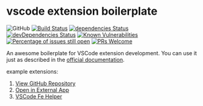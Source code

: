 # vscode extension boilerplate

![GitHub](https://img.shields.io/github/license/tjx666/vscode-extension-boilerplate) [![Build Status](https://travis-ci.org/tjx666/vscode-extension-boilerplate.svg?branch=master)](https://travis-ci.org/tjx666/vscode-extension-boilerplate) [![dependencies Status](https://david-dm.org/tjx666/vscode-extension-boilerplate/status.svg)](https://david-dm.org/tjx666/vscode-extension-boilerplate) [![devDependencies Status](https://david-dm.org/tjx666/vscode-extension-boilerplate/dev-status.svg)](https://david-dm.org/tjx666/vscode-extension-boilerplate?type=dev) [![Known Vulnerabilities](https://snyk.io/test/github/tjx666/vscode-extension-boilerplate/badge.svg?targetFile=package.json)](https://snyk.io/test/github/tjx666/vscode-extension-boilerplate?targetFile=package.json) [![Percentage of issues still open](https://isitmaintained.com/badge/open/tjx666/vscode-extension-boilerplate.svg)](http://isitmaintained.com/project/tjx666/vscode-extension-boilerplate') [![PRs Welcome](https://img.shields.io/badge/PRs-welcome-brightgreen.svg?style=flat)](http://makeapullrequest.com)

An awesome boilerplate for VSCode extension development. You can use it just as described in the [official documentation](https://code.visualstudio.com/api).

example extensions:

1. [View GitHub Repository](https://github.com/tjx666/view-github-repository)
2. [Open in External App](https://github.com/tjx666/open-in-external-app)
3. [VSCode Fe Helper](https://github.com/tjx666/vscode-fe-helper)
